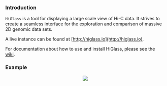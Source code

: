 ### Introduction

`HiGlass` is a tool for displaying a large scale view of Hi-C data. It strives to
create a seamless interface for the exploration and comparison of massive 2D genomic
data sets.

A live instance can be found at [http://higlass.io](http://higlass.io).

For documentation about how to use and install HiGlass, please see the [wiki](https://github.com/hms-dbmi/higlass/wiki).

### Example

<p align="center">
  <img src="https://cloud.githubusercontent.com/assets/2143629/24535936/37ee60ee-15a5-11e7-89aa-434d93cda91d.gif" />
</p>
